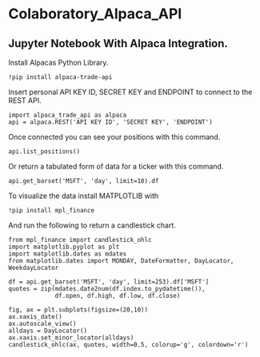 # Colaboratory_Alpaca_API
## Jupyter Notebook With Alpaca Integration.

Install Alpacas Python Library.
```
!pip install alpaca-trade-api
```

Insert personal API KEY ID, SECRET KEY and ENDPOINT to connect to the REST API.
```
import alpaca_trade_api as alpaca 
api = alpaca.REST('API KEY ID', 'SECRET KEY', 'ENDPOINT')
```

Once connected you can see your positions with this command.
```
api.list_positions()
```

Or return a tabulated form of data for a ticker with this command.
```
api.get_barset('MSFT', 'day', limit=10).df
```

To visualize the data install MATPLOTLIB with
```
!pip install mpl_finance
```

And run the following to return a candlestick chart.
```
from mpl_finance import candlestick_ohlc
import matplotlib.pyplot as plt
import matplotlib.dates as mdates
from matplotlib.dates import MONDAY, DateFormatter, DayLocator, WeekdayLocator

df = api.get_barset('MSFT', 'day', limit=253).df['MSFT']
quotes = zip(mdates.date2num(df.index.to_pydatetime()),
             df.open, df.high, df.low, df.close)

fig, ax = plt.subplots(figsize=(20,10))
ax.xaxis_date()
ax.autoscale_view()
alldays = DayLocator()
ax.xaxis.set_minor_locator(alldays)
candlestick_ohlc(ax, quotes, width=0.5, colorup='g', colordown='r')
```


